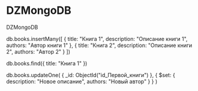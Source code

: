 # DZMongoDB
DZMongoDB

db.books.insertMany([
  {
    title: "Книга 1",
    description: "Описание книги 1",
    authors: "Автор книги 1"
  },
  {
    title: "Книга 2",
    description: "Описание книги 2",
    authors: "Автор 2"
  }
])


db.books.find({ title: "Книга 1" })



db.books.updateOne(
  { _id: ObjectId("id_Первой_книги") },
  { $set: { description: "Новое описание", authors: "Новый автор" } }
)

